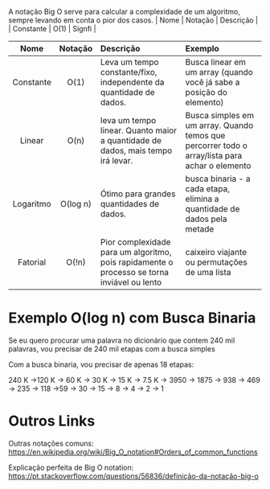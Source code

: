 A notação Big O serve para calcular a complexidade de um algoritmo, sempre levando em conta o pior dos casos.
| Nome | Notação | Descrição |
| Constante | O(1) | Signfi |

| **Nome**  | **Notação** | Descrição                                                                                   | Exemplo                                                                                        |
| :-------: | :---------: | :------------------------------------------------------------------------------------------ | :--------------------------------------------------------------------------------------------- |
| Constante |    O(1)     | Leva um tempo constante/fixo, independente da quantidade de dados.                          | Busca linear em um array (quando você já sabe a posição do elemento)                           |
|  Linear   |    O(n)     | leva um tempo linear. Quanto maior a quantidade de dados, mais tempo irá levar.             | Busca simples em um array. Quando temos que percorrer todo o array/lista para achar o elemento |
| Logaritmo |  O(log n)   | Ótimo para grandes quantidades de dados.                                                    | busca binaria - a cada etapa, elimina a quantidade de dados pela metade                        |
| Fatorial  |    O(!n)    | Pior complexidade para um algoritmo, pois rapidamente o processo se torna inviável ou lento | caixeiro viajante ou permutações de uma lista<br>                                              |



# Exemplo O(log n) com Busca Binaria
Se eu quero procurar uma palavra no dicionário que contem 240 mil palavras, vou precisar de 240 mil etapas com a busca simples

Com a busca binaria, vou precisar de apenas 18 etapas:

240 K ->120 K -> 60 K -> 30 K -> 15 K -> 7.5 K -> 3950 -> 1875 -> 938 -> 469 -> 235 -> 118 ->59 -> 30 -> 15 -> 8 -> 4 -> 2 -> 1
  


# Outros Links
Outras notações comuns: https://en.wikipedia.org/wiki/Big_O_notation#Orders_of_common_functions

Explicação perfeita de Big O notation: https://pt.stackoverflow.com/questions/56836/definição-da-notação-big-o